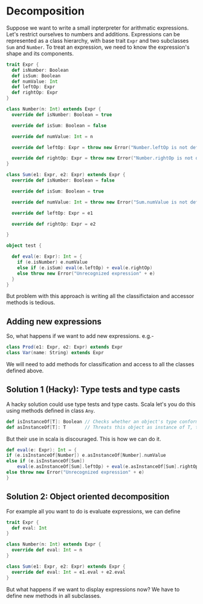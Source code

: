 # Decomposition

Suppose we want to write a small inpterpreter for arithmatic expressions. Let's restrict ourselves to numbers and additions. Expressions can be represented as a class hierarchy, with base trait `Expr` and two subclasses `Sum` and `Number`. To treat an expression, we need to know the expression's shape and its components.

``` scala
trait Expr {
  def isNumber: Boolean
  def isSum: Boolean
  def numValue: Int
  def leftOp: Expr
  def rightOp: Expr
}

class Number(n: Int) extends Expr {
  override def isNumber: Boolean = true

  override def isSum: Boolean = false

  override def numValue: Int = n

  override def leftOp: Expr = throw new Error("Number.leftOp is not defined")

  override def rightOp: Expr = throw new Error("Number.rightOp is not defined")
}

class Sum(e1: Expr, e2: Expr) extends Expr {
  override def isNumber: Boolean = false

  override def isSum: Boolean = true

  override def numValue: Int = throw new Error("Sum.numValue is not defined")

  override def leftOp: Expr = e1

  override def rightOp: Expr = e2

}

object test {

  def eval(e: Expr): Int = {
    if (e.isNumber) e.numValue
    else if (e.isSum) eval(e.leftOp) + eval(e.rightOp)
    else throw new Error("Unrecognized expression" + e)
  }
}
```

But problem with this approach is writing all the classifictaion and accessor methods is tedious.

## Adding new expressions
So, what happens if we want to add new expressions.
e.g.- 
``` scala
class Prod(e1: Expr, e2: Expr) extends Expr
class Var(name: String) extends Expr
```
We will need to add methods for classification and access to all the classes defined above.

## Solution 1 (Hacky): Type tests and type casts
A hacky solution could use type tests and type casts. Scala let's you do this using methods defined in class `Any`.
``` scala
def isInstanceOf[T]: Boolean // Checks whether an object's type conforms to T
def asInstanceOf[T]: T       // Threats this object as instance of T, throws ClassCastException if it isn't
```
But their use in scala is discouraged. This is how we can do it.
``` scala
def eval(e: Expr): Int = {
if (e.isInstanceOf[Number]) e.asInstanceOf[Number].numValue
else if (e.isInstanceOf[Sum])
    eval(e.asInstanceOf[Sum].leftOp) + eval(e.asInstanceOf[Sum].rightOp)
else throw new Error("Unrecognized expression" + e)
}
```

## Solution 2: Object oriented decomposition
For example all you want to do is evaluate expressions, we can define
``` scala
trait Expr {
  def eval: Int
}

class Number(n: Int) extends Expr {
  override def eval: Int = n
}

class Sum(e1: Expr, e2: Expr) extends Expr {
  override def eval: Int = e1.eval + e2.eval
}
```
But what happens if we want to display expressions now? We have to define new methods in all subclasses.

